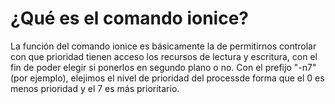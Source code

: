 # ¿Qué es el comando ionice?

La función del comando ionice es básicamente la de permitirnos controlar con que prioridad tienen acceso los recursos de lectura y escritura, con el fin de poder elegir si ponerlos en segundo plano o no. Con el prefijo "-n7" (por ejemplo), elejimos el nivel de prioridad del processde forma que el 0 es menos prioridad y el 7 es más prioritario.
